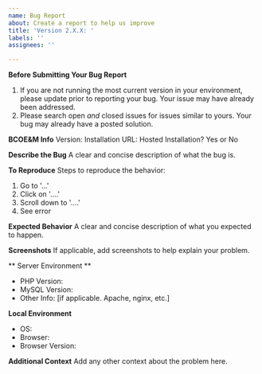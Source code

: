 ```yaml
---
name: Bug Report
about: Create a report to help us improve
title: 'Version 2.X.X: '
labels: ''
assignees: ''

---
```


**Before Submitting Your Bug Report**
1. If you are not running the most current version in your environment, please update prior to reporting your bug. Your issue may have already been addressed.
2. Please search open *and* closed issues for issues similar to yours. Your bug may already have a posted solution.

**BCOE&M Info**
Version: 
Installation URL: 
Hosted Installation? Yes or No

**Describe the Bug**
A clear and concise description of what the bug is.

**To Reproduce**
Steps to reproduce the behavior:
1. Go to '...'
2. Click on '....'
3. Scroll down to '....'
4. See error

**Expected Behavior**
A clear and concise description of what you expected to happen.

**Screenshots**
If applicable, add screenshots to help explain your problem.

** Server Environment **
- PHP Version:
- MySQL Version: 
- Other Info: [if applicable. Apache, nginx, etc.]

**Local Environment**
 - OS:
 - Browser: 
 - Browser Version:

**Additional Context**
Add any other context about the problem here.
